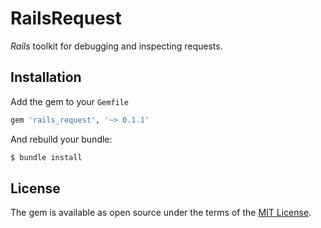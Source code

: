 # RailsRequest

_Rails_ toolkit for debugging and inspecting requests.

## Installation

Add the gem to your `Gemfile`

```ruby
gem 'rails_request', '~> 0.1.1'
```

And rebuild your bundle:

```bash
$ bundle install
```

## License

The gem is available as open source under the terms of the [MIT License](https://opensource.org/licenses/MIT).
